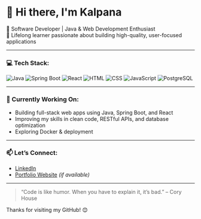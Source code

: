 # 👋 Hi there, I'm Kalpana

🚀 Software Developer | Java & Web Development Enthusiast  
🌱 Lifelong learner passionate about building high-quality, user-focused applications

---

### 💻 Tech Stack:
![Java](https://img.shields.io/badge/Java-%23ED8B00.svg?style=for-the-badge&logo=java&logoColor=white)
![Spring Boot](https://img.shields.io/badge/Spring_Boot-6DB33F?style=for-the-badge&logo=spring-boot&logoColor=white)
![React](https://img.shields.io/badge/React-20232A?style=for-the-badge&logo=react&logoColor=61DAFB)
![HTML](https://img.shields.io/badge/HTML5-E34F26?style=for-the-badge&logo=html5&logoColor=white)
![CSS](https://img.shields.io/badge/CSS3-1572B6?style=for-the-badge&logo=css3&logoColor=white)
![JavaScript](https://img.shields.io/badge/JavaScript-F7DF1E?style=for-the-badge&logo=javascript&logoColor=black)
![PostgreSQL](https://img.shields.io/badge/PostgreSQL-316192?style=for-the-badge&logo=postgresql&logoColor=white)

---

### 📌 Currently Working On:
- Building full-stack web apps using Java, Spring Boot, and React
- Improving my skills in clean code, RESTful APIs, and database optimization
- Exploring Docker & deployment

---

### 📫 Let’s Connect:
- [LinkedIn](https://www.linkedin.com/in/your-link/)  
- [Portfolio Website](https://yourportfolio.com) *(if available)*

---

> “Code is like humor. When you have to explain it, it’s bad.” – Cory House

Thanks for visiting my GitHub! 😊
